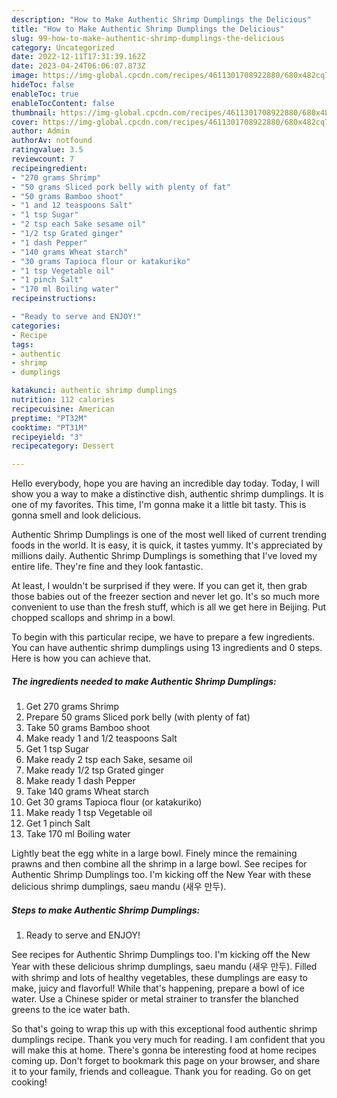 ```yaml
---
description: "How to Make Authentic Shrimp Dumplings the Delicious"
title: "How to Make Authentic Shrimp Dumplings the Delicious"
slug: 99-how-to-make-authentic-shrimp-dumplings-the-delicious
category: Uncategorized
date: 2022-12-11T17:31:39.162Z
date: 2023-04-24T06:06:07.873Z
image: https://img-global.cpcdn.com/recipes/4611301708922880/680x482cq70/authentic-shrimp-dumplings-recipe-main-photo.jpg
hideToc: false
enableToc: true
enableTocContent: false
thumbnail: https://img-global.cpcdn.com/recipes/4611301708922880/680x482cq70/authentic-shrimp-dumplings-recipe-main-photo.jpg
cover: https://img-global.cpcdn.com/recipes/4611301708922880/680x482cq70/authentic-shrimp-dumplings-recipe-main-photo.jpg
author: Admin
authorAv: notfound
ratingvalue: 3.5
reviewcount: 7
recipeingredient:
- "270 grams Shrimp"
- "50 grams Sliced pork belly with plenty of fat"
- "50 grams Bamboo shoot"
- "1 and 12 teaspoons Salt"
- "1 tsp Sugar"
- "2 tsp each Sake sesame oil"
- "1/2 tsp Grated ginger"
- "1 dash Pepper"
- "140 grams Wheat starch"
- "30 grams Tapioca flour or katakuriko"
- "1 tsp Vegetable oil"
- "1 pinch Salt"
- "170 ml Boiling water"
recipeinstructions:

- "Ready to serve and ENJOY!"
categories:
- Recipe
tags:
- authentic
- shrimp
- dumplings

katakunci: authentic shrimp dumplings 
nutrition: 112 calories
recipecuisine: American
preptime: "PT32M"
cooktime: "PT31M"
recipeyield: "3"
recipecategory: Dessert

---
```



Hello everybody, hope you are having an incredible day today. Today, I will show you a way to make a distinctive dish, authentic shrimp dumplings. It is one of my favorites. This time, I'm gonna make it a little bit tasty. This is gonna smell and look delicious.

Authentic Shrimp Dumplings is one of the most well liked of current trending foods in the world. It is easy, it is quick, it tastes yummy. It's appreciated by millions daily. Authentic Shrimp Dumplings is something that I've loved my entire life. They're fine and they look fantastic.

At least, I wouldn&#39;t be surprised if they were. If you can get it, then grab those babies out of the freezer section and never let go. It&#39;s so much more convenient to use than the fresh stuff, which is all we get here in Beijing. Put chopped scallops and shrimp in a bowl.


To begin with this particular recipe, we have to prepare a few ingredients. You can have authentic shrimp dumplings using 13 ingredients and 0 steps. Here is how you can achieve that.

<!--inarticleads1-->

##### The ingredients needed to make Authentic Shrimp Dumplings:

1. Get 270 grams Shrimp
1. Prepare 50 grams Sliced pork belly (with plenty of fat)
1. Take 50 grams Bamboo shoot
1. Make ready 1 and 1/2 teaspoons Salt
1. Get 1 tsp Sugar
1. Make ready 2 tsp each Sake, sesame oil
1. Make ready 1/2 tsp Grated ginger
1. Make ready 1 dash Pepper
1. Take 140 grams Wheat starch
1. Get 30 grams Tapioca flour (or katakuriko)
1. Make ready 1 tsp Vegetable oil
1. Get 1 pinch Salt
1. Take 170 ml Boiling water


Lightly beat the egg white in a large bowl. Finely mince the remaining prawns and then combine all the shrimp in a large bowl. See recipes for Authentic Shrimp Dumplings too. I&#39;m kicking off the New Year with these delicious shrimp dumplings, saeu mandu (새우 만두). 

<!--inarticleads2-->

##### Steps to make Authentic Shrimp Dumplings:


1. Ready to serve and ENJOY!

See recipes for Authentic Shrimp Dumplings too. I&#39;m kicking off the New Year with these delicious shrimp dumplings, saeu mandu (새우 만두). Filled with shrimp and lots of healthy vegetables, these dumplings are easy to make, juicy and flavorful! While that&#39;s happening, prepare a bowl of ice water. Use a Chinese spider or metal strainer to transfer the blanched greens to the ice water bath. 

So that's going to wrap this up with this exceptional food authentic shrimp dumplings recipe. Thank you very much for reading. I am confident that you will make this at home. There's gonna be interesting food at home recipes coming up. Don't forget to bookmark this page on your browser, and share it to your family, friends and colleague. Thank you for reading. Go on get cooking!
